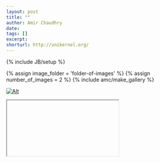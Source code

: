 ```yaml
---
layout: post
title: ""
author: Amir Chaudhry
date: 
tags: []
excerpt:
shorturl: http://unikernel.org/
---
```

{% include JB/setup %}

{% assign image_folder = 'folder-of-images' %}
{% assign number_of_images = 2 %}
{% include amc/make_gallery %}

[![Alt](/images/web/#.jpg)](http://www.com)

&#x20; <iframe>lipsum</iframe>